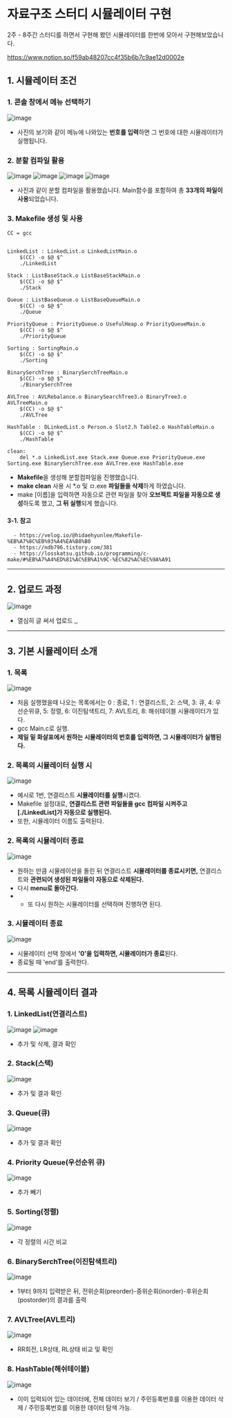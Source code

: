 
# __자료구조 스터디 시뮬레이터 구현__

2주 - 8주간 스터디를 하면서 구현해 봤던 시뮬레이터를 한번에 모아서 구현해보았습니다.

https://www.notion.so/f59ab48207cc4f35b6b7c9ae12d0002e

## 1. 시뮬레이터 조건

### 1. 콘솔 창에서 메뉴 선택하기
![image](https://user-images.githubusercontent.com/96537605/155952115-5ea636b9-46b3-4d3d-a66a-121adb52e456.png)

- 사진의 보기와 같이 메뉴에 나와있는 **번호를 입력**하면 그 번호에 대한 시뮬레이터가 실행됩니다.



### 2. 분할 컴파일 활용
![image](https://user-images.githubusercontent.com/96537605/155952952-59ed5575-68ed-49fa-99f0-9d9cc855a7d7.png)
![image](https://user-images.githubusercontent.com/96537605/155952973-9edde369-a833-4929-ad1a-345573f2bb68.png)
![image](https://user-images.githubusercontent.com/96537605/155952986-8061f385-dcd6-4bb7-ac6e-566e2fec2971.png)
![image](https://user-images.githubusercontent.com/96537605/155953001-7060392a-ad46-47e1-9a03-2bc7f5d40098.png)

- 사진과 같이 분할 컴파일을 활용했습니다. Main함수를 포함하여 총 **33개의 파일이 사용**되었습니다.


### 3. Makefile 생성 및 사용
```
CC = gcc


LinkedList : LinkedList.o LinkedListMain.o
	$(CC) -o $@ $^
	./LinkedList

Stack : ListBaseStack.o ListBaseStackMain.o
	$(CC) -o $@ $^
	./Stack

Queue : ListBaseQueue.o ListBaseQueueMain.o
	$(CC) -o $@ $^
	./Queue

PriorityQueue : PriorityQueue.o UsefulHeap.o PriorityQueueMain.o
	$(CC) -o $@ $^
	./PriorityQueue

Sorting : SortingMain.o
	$(CC) -o $@ $^
	./Sorting

BinarySerchTree : BinarySerchTreeMain.o
	$(CC) -o $@ $^
	./BinarySerchTree

AVLTree : AVLRebalance.o BinarySearchTree3.o BinaryTree3.o AVLTreeMain.o
	$(CC) -o $@ $^
	./AVLTree

HashTable : DLinkedList.o Person.o Slot2.h Table2.o HashTableMain.o
	$(CC) -o $@ $^
	./HashTable

clean:
	del *.o LinkedList.exe Stack.exe Queue.exe PriorityQueue.exe Sorting.exe BinarySerchTree.exe AVLTree.exe HashTable.exe
```

- **Makefile**을 생성해 분할컴파일을 진행했습니다. 
- **make clean** 사용 시 *.o 및 ㅁ.exe **파일들을 삭제**하게 하였습니다.
- make [이름]을 입력하면 자동으로 관련 파일을 찾아 **오브젝트 파일을 자동으로 생성**하도록 했고, **그 뒤 실행**되게 했습니다.

#### 3-1. 참고
      - https://velog.io/@hidaehyunlee/Makefile-%EB%A7%8C%EB%93%A4%EA%B8%B0	 
      - https://ndb796.tistory.com/381
      - https://losskatsu.github.io/programming/c-make/#%EB%A7%A4%ED%81%AC%EB%A1%9C-%EC%82%AC%EC%9A%A91


---
## 2. 업로드 과정
![image](https://user-images.githubusercontent.com/96537605/155955358-5f8bf025-ce6d-4b25-8ff9-8edde2086b08.png)

- 열심히 글 써서 업로드 ,,



---



## 3. 기본 시뮬레이터 소개
### 1. 목록
![image](https://user-images.githubusercontent.com/96537605/155955926-23ea9ac7-a1d9-43fd-9b38-051cee2ad3fd.png)
- 처음 실행했을때 나오는 목록에서는 0 : 종료, 1 : 연결리스트, 2: 스택, 3: 큐, 4: 우선순위큐, 5: 정렬, 6: 이진탐색트리, 7: AVL트리, 8: 해쉬테이블 시뮬레이터가 있다.
- gcc Main.c로 실행.
- **제일 밑 화살표에서 원하는 시뮬레이터의 번호를 입력하면, 그 시뮬레이터가 실행된다.**


### 2. 목록의 시뮬레이터 실행 시
![image](https://user-images.githubusercontent.com/96537605/155956486-21b932b6-db10-4180-a16d-11ac365edd63.png)
- 예시로 1번, 연결리스트 **시뮬레이터를 실행**시켰다.
- Makefile 설정대로, **연결리스트 관련 파일들을 gcc 컴파일 시켜주고 [./LinkedList]가 자동으로 실행된다.**
- 또한, 시뮬레이터 이름도 출력된다.


### 2. 목록의 시뮬레이터 종료

![image](https://user-images.githubusercontent.com/96537605/155958156-472c9821-51f3-472f-9264-1ecefb2b502d.png)

- 원하는 만큼 시뮬레이션을 돌린 뒤 연결리스트 **시뮬레이터를 종료시키면,** 연결리스트와 **관련되어 생성된 파일들이 자동으로 삭제된다.**
- 다시 **menu로 돌아간다.**
- - 또 다시 원하는 시뮬레이터를 선택하며 진행하면 된다.


### 3. 시뮬레이터 종료
![image](https://user-images.githubusercontent.com/96537605/155958488-b92cb57f-3b6f-409f-be0c-ce2f7d069c21.png)

- 시뮬레이터 선택 창에서 **'0'을 입력하면, 시뮬레이터가 종료**된다.
- 종료될 때 'end'를 출력한다.


---
## 4. 목록 시뮬레이터 결과
### 1. LinkedList(연결리스트)
![image](https://user-images.githubusercontent.com/96537605/155957923-42092849-456d-4b2b-b363-0b867e99a4ac.png)
![image](https://user-images.githubusercontent.com/96537605/155957949-7b36e3bb-11cd-46b4-a157-e11dc3e7107d.png)
- 추가 및 삭제, 결과 확인

### 2. Stack(스택)
![image](https://user-images.githubusercontent.com/96537605/155958861-e09ee4dc-6745-4400-87af-3737a6011d8e.png)
- 추가 및 결과 확인

### 3. Queue(큐)
![image](https://user-images.githubusercontent.com/96537605/155958959-2eb15915-0733-41d5-ad6c-7490e7091d70.png)
- 추가 및 결과 확인

### 4. Priority Queue(우선순위 큐)
![image](https://user-images.githubusercontent.com/96537605/155959197-6f567bfe-c3fc-4aae-905e-5f18f13f08d6.png)
- 추가 빼기 

### 5. Sorting(정렬)
![image](https://user-images.githubusercontent.com/96537605/155959423-a9bfb585-3e74-4976-8b95-22eb634e619a.png)
- 각 정렬의 시간 비교


### 6. BinarySerchTree(이진탐색트리)
![image](https://user-images.githubusercontent.com/96537605/155959924-dab86659-f9eb-4a07-8f78-b4d008d1a5fe.png)
- 1부터 9까지 입력받은 뒤, 전위순회(preorder)-중위순회(inorder)-후위순회(postorder)의 결과를 출력


### 7. AVLTree(AVL트리)
![image](https://user-images.githubusercontent.com/96537605/155959690-debb1c68-6d24-402a-8f6c-411f2cee2033.png)
- RR회전, LR상태, RL상태 비교 및 확인


### 8. HashTable(해쉬테이블)
![image](https://user-images.githubusercontent.com/96537605/155960526-76ce8e0e-4d0f-4ab5-a7c6-3874a3c0cc58.png)
- 이미 입력되어 있는 데이터에, 전체 데이터 보기 / 주민등록번호를 이용한 데이터 삭제 / 주민등록번호를 이용한 데이터 탐색 가능.
